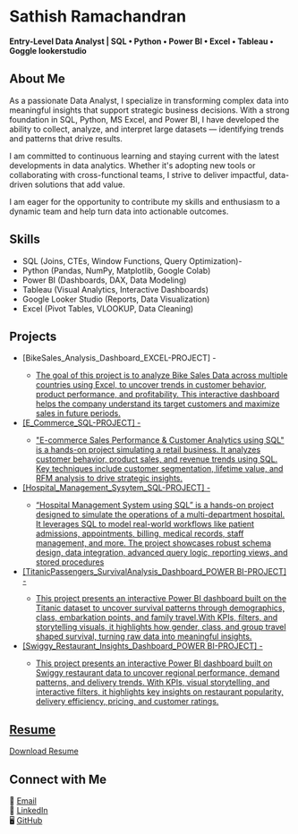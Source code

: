 
# Sathish Ramachandran  
**Entry-Level Data Analyst | SQL • Python • Power BI • Excel • Tableau • Goggle lookerstudio**  

## About Me  
As a passionate Data Analyst, I specialize in transforming complex data into meaningful insights that support strategic business decisions. With a strong foundation in SQL, Python, MS Excel, and Power BI, I have developed the ability to collect, analyze, and interpret large datasets — identifying trends and patterns that drive results.

I am committed to continuous learning and staying current with the latest developments in data analytics. Whether it's adopting new 
tools or collaborating with cross-functional teams, I strive to deliver impactful, data-driven solutions that add value.

I am eager for the opportunity to contribute my skills and enthusiasm to a dynamic team and help turn data into actionable outcomes. 

## Skills  
  - SQL (Joins, CTEs, Window Functions, Query Optimization)-
  - Python (Pandas, NumPy, Matplotlib, Google Colab)
  - Power BI (Dashboards, DAX, Data Modeling)
  - Tableau (Visual Analytics, Interactive Dashboards)
  - Google Looker Studio (Reports, Data Visualization)
  - Excel (Pivot Tables, VLOOKUP, Data Cleaning)
    
## Projects 
- [BikeSales_Analysis_Dashboard_EXCEL-PROJECT] - <a href ="https://github.com/SathishRamachandran1974/Data-Analysis-Dashboard">
     - The goal of this project is to analyze Bike Sales Data across multiple countries using Excel, to uncover trends in customer behavior, product performance,
       and profitability. This interactive dashboard helps the company understand its target customers and maximize sales in future periods.
- [E_Commerce_SQL-PROJECT] - <a href ="https://github.com/SathishRamachandran1974/E-COMMERCE-SQL-PROJECT">
     - "E-commerce Sales Performance & Customer Analytics using SQL" is a hands-on project simulating a retail business. It analyzes customer behavior,
       product sales, and revenue trends using SQL. Key techniques include customer segmentation, lifetime value, and RFM analysis to drive strategic insights.
- [Hospital_Management_Sysytem_SQL-PROJECT] - <a href ="https://github.com/SathishRamachandran1974/Hospital-Management-System-SQL-Project">
     - “Hospital Management System using SQL” is a hands-on project designed to simulate the operations of a multi-department hospital. It leverages SQL
       to model real-world workflows like patient admissions, appointments, billing, medical records, staff management, and more. The project showcases robust
       schema design, data integration, advanced query logic, reporting views, and stored procedures
- [TitanicPassengers_SurvivalAnalysis_Dashboard_POWER BI-PROJECT] - <a href ="https://github.com/SathishRamachandran1974/Titanic-Passenger-Survival-Analysis-Dashboard">
     - This project presents an interactive Power BI dashboard built on the Titanic dataset to uncover survival patterns through demographics, class, embarkation points,
       and family travel.With KPIs, filters, and storytelling visuals, it highlights how gender, class, and group travel shaped survival, turning raw data into meaningful insights. 
- [Swiggy_Restaurant_Insights_Dashboard_POWER BI-PROJECT] - <a href ="https://github.com/SathishRamachandran1974/Swiggy-Restaurant-Insights-Dashboard">
     - This project presents an interactive Power BI dashboard built on Swiggy restaurant data to uncover regional performance, demand patterns, and delivery trends.
       With KPIs, visual storytelling, and interactive filters, it highlights key insights on restaurant popularity, delivery efficiency, pricing, and customer ratings.

## Resume  
[Download Resume](https://drive.google.com/your-resume-link)  


## Connect with Me  
📧 [Email](mailto:sathishramachandran1975@gmail.com)  
💼 [LinkedIn](https://www.linkedin.com/in/sathisramachandran/)  
🖥 [GitHub](https://github.com/SathishRamachandran1974) 
